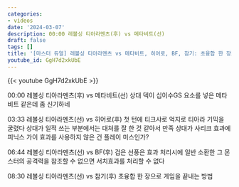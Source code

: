 ```yaml
---
categories:
- videos
date: '2024-03-07'
description: 00:00 레볼싱 티아라멘츠(후) vs 메타비트(선)
draft: false
tags: []
title: '[마스터 듀얼] 레볼싱 티아라멘츠 vs 메타비트, 히어로, BF, 참기: 초융합 한 장으로 게임을 끝내는 방법'
youtube_id: GgH7d2xkUbE
---
```



{{< youtube GgH7d2xkUbE >}}

00:00 레볼싱 티아라멘츠(후) vs 메타비트(선)
상대 덱이 십이수GS 요소를 넣은 메타비트 같은데 좀 신기하네

03:33 레볼싱 티아라멘츠(선) vs 히어로(후)
첫 턴에 티크샤로 억지로 티아라 기믹을 굴렸다
상대가 일적 쓰는 부분에서는 대처를 잘 한 것 같아서 만족
상대가 사리크 효과에 피닉스 가이 효과를 사용하지 않은 건 플레이 미스인가?

06:44 레볼싱 티아라멘츠(선) vs BF(후)
검은 선풍은 효과 처리시에 일반 소환한 그 몬스터의 공격력을 참조할 수 없으면 서치효과를 처리할 수 없다

08:30 레볼싱 티아라멘츠(선) vs 참기(후)
초융합 한 장으로 게임을 끝내는 방법